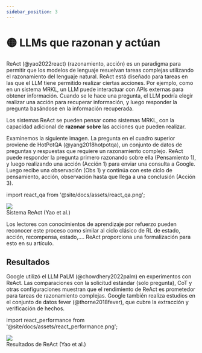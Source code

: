 ```yaml
---
sidebar_position: 3
---
```


# 🟡 LLMs que razonan y actúan

ReAct (@yao2022react) (razonamiento, acción) es un paradigma para permitir que los modelos de lenguaje resuelvan tareas complejas utilizando el razonamiento del lenguaje natural. ReAct está diseñado para tareas en las que el LLM tiene permitido realizar ciertas acciones. Por ejemplo, como en un sistema MRKL, un LLM puede interactuar con APIs externas para obtener información. Cuando se le hace una pregunta, el LLM podría elegir realizar una acción para recuperar información, y luego responder la pregunta basándose en la información recuperada.

Los sistemas ReAct se pueden pensar como sistemas MRKL, con la capacidad adicional de **razonar sobre** las acciones que pueden realizar.

Examinemos la siguiente imagen. La pregunta en el cuadro superior proviene de HotPotQA (@yang2018hotpotqa), un conjunto de datos de preguntas y respuestas que requiere un razonamiento complejo. ReAct puede responder la pregunta primero razonando sobre ella (Pensamiento 1), y luego realizando una acción (Acción 1) para enviar una consulta a Google. Luego recibe una observación (Obs 1) y continúa con este ciclo de pensamiento, acción, observación hasta que llega a una conclusión (Acción 3).


import react_qa from '@site/docs/assets/react_qa.png';

<div style={{textAlign: 'center'}}>
  <img src={react_qa} style={{width: "500px"}} />
</div>

<div style={{textAlign: 'center'}}>
Sistema ReAct (Yao et al.)
</div>

Los lectores con conocimientos de aprendizaje por refuerzo pueden reconocer este proceso como similar al ciclo clásico de RL de estado, acción, recompensa, estado,.... ReAct proporciona una formalización para esto en su artículo.


## Resultados

Google utilizó el LLM PaLM (@chowdhery2022palm) en experimentos con ReAct. Las comparaciones con la solicitud estándar (solo pregunta), CoT y otras configuraciones muestran que el rendimiento de ReAct es prometedor para tareas de razonamiento complejas. Google también realiza estudios en el conjunto de datos fever (@thorne2018fever), que cubre la extracción y verificación de hechos.

import react_performance from '@site/docs/assets/react_performance.png';

<div style={{textAlign: 'center'}}>
  <img src={react_performance} style={{width: "500px"}} />
</div>

<div style={{textAlign: 'center'}}>
Resultados de ReAct (Yao et al.)
</div>

